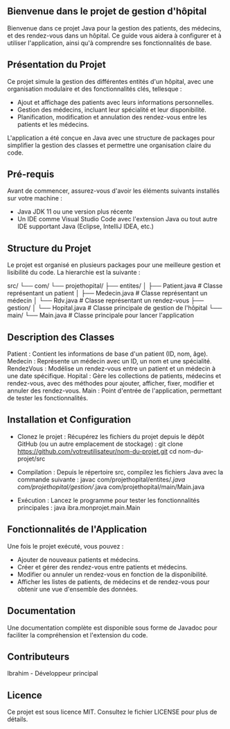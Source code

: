 ## Bienvenue dans le projet de gestion d'hôpital

Bienvenue dans ce projet Java pour la gestion des patients, des médecins, et des rendez-vous dans un hôpital. Ce guide vous aidera à configurer et à utiliser l'application, ainsi qu'à comprendre ses fonctionnalités de base.

## Présentation du Projet
Ce projet simule la gestion des différentes entités d'un hôpital, avec une organisation modulaire et des fonctionnalités clés, tellesque :
- Ajout et affichage des patients avec leurs informations personnelles.
- Gestion des médecins, incluant leur spécialité et leur disponibilité.
- Planification, modification et annulation des rendez-vous entre les patients et les médecins.

L'application a été conçue en Java avec une structure de packages pour simplifier la gestion des classes et permettre une organisation claire du code.

## Pré-requis
Avant de commencer, assurez-vous d'avoir les éléments suivants installés sur votre machine :
- Java JDK 11 ou une version plus récente
- Un IDE comme Visual Studio Code avec l'extension Java ou tout autre IDE supportant Java (Eclipse, IntelliJ IDEA, etc.)

## Structure du Projet
Le projet est organisé en plusieurs packages pour une meilleure gestion et lisibilité du code.
La hierarchie est la suivante :

src/
└── com/
    └── projethopital/
        ├── entites/
        │   ├── Patient.java       # Classe représentant un patient
        │   ├── Medecin.java       # Classe représentant un médecin
        │   └── Rdv.java    # Classe représentant un rendez-vous
        ├── gestion/
        │   └── Hopital.java       # Classe principale de gestion de l'hôpital
        └── main/
            └── Main.java          # Classe principale pour lancer l'application


## Description des Classes
Patient : Contient les informations de base d'un patient (ID, nom, âge).
Medecin : Représente un médecin avec un ID, un nom et une spécialité.
RendezVous : Modélise un rendez-vous entre un patient et un médecin à une date spécifique.
Hopital : Gère les collections de patients, médecins et rendez-vous, avec des méthodes pour ajouter, afficher, fixer, modifier et annuler des rendez-vous.
Main : Point d'entrée de l'application, permettant de tester les fonctionnalités.

## Installation et Configuration
- Clonez le projet : Récupérez les fichiers du projet depuis le dépôt GitHub (ou un autre emplacement de stockage) :
git clone https://github.com/votreutilisateur/nom-du-projet.git
cd nom-du-projet/src

- Compilation : Depuis le répertoire src, compilez les fichiers Java avec la commande suivante :
javac com/projethopital/entites/*.java com/projethopital/gestion/*.java com/projethopital/main/Main.java

- Exécution : Lancez le programme pour tester les fonctionnalités principales :
java ibra.monprojet.main.Main

## Fonctionnalités de l'Application
Une fois le projet exécuté, vous pouvez :
- Ajouter de nouveaux patients et médecins.
- Créer et gérer des rendez-vous entre patients et médecins.
- Modifier ou annuler un rendez-vous en fonction de la disponibilité.
- Afficher les listes de patients, de médecins et de rendez-vous pour obtenir une vue d'ensemble des données.

## Documentation
Une documentation complète est disponible sous forme de Javadoc pour faciliter la compréhension et l'extension du code.


## Contributeurs
Ibrahim - Développeur principal

## Licence
Ce projet est sous licence MIT. Consultez le fichier LICENSE pour plus de détails.